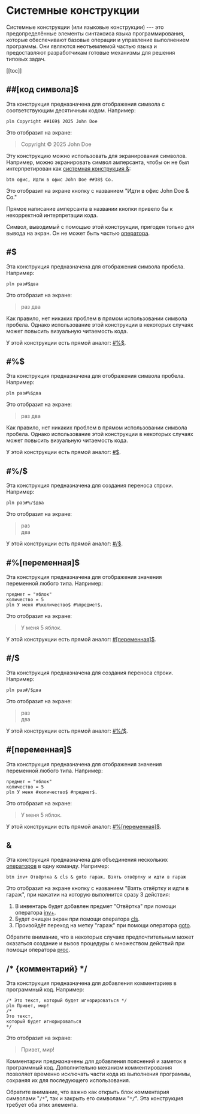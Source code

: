 <!--
    Copyright (C) 2025 Nikita Tseykovets <tseikovets@rambler.ru>
    This file is part of UrqW Documentation.
    SPDX-License-Identifier: CC-BY-SA-4.0
-->

# Системные конструкции

Системные конструкции (или языковые конструкции) --- это предопределённые элементы синтаксиса языка программирования, которые обеспечивают базовые операции и управление выполнением программы. Они являются неотъемлемой частью языка и предоставляют разработчикам готовые механизмы для решения типовых задач.

[[toc]]

## ##[код символа]$

Эта конструкция предназначена для отображения символа с соответствующим десятичным кодом. Например:

```
pln Copyright ##169$ 2025 John Doe
```

Это отобразит на экране:

> Copyright © 2025 John Doe

Эту конструкцию можно использовать для экранирования символов. Например, можно экранировать символ амперсанта, чтобы он не был интерпретирован как [системная конструкция &](#%26):

```
btn офис, Идти в офис John Doe ##38$ Co.
```

Это отобразит на экране кнопку с названием "Идти в офис John Doe & Co."

Прямое написание амперсанта в названии кнопки привело бы к некорректной интерпретации кода.

Символ, выводимый с помощью этой конструкции, пригоден только для вывода на экран. Он не может быть частью [оператора](operators.md).

## #$

Эта конструкция предназначена для отображения символа пробела. Например:

```
pln раз#$два
```

Это отобразит на экране:

> раз два

Как правило, нет никаких проблем в прямом использовании символа пробела. Однако использование этой конструкции в некоторых случаях может повысить визуальную читаемость кода.

У этой конструкции есть прямой аналог: [#%$](#%23%25%24).

## #%$

Эта конструкция предназначена для отображения символа пробела. Например:

```
pln раз#%$два
```

Это отобразит на экране:

> раз два

Как правило, нет никаких проблем в прямом использовании символа пробела. Однако использование этой конструкции в некоторых случаях может повысить визуальную читаемость кода.

У этой конструкции есть прямой аналог: [#$](#%23%24).

## #%/$

Эта конструкция предназначена для создания переноса строки. Например:

```
pln раз#%/$два
```

Это отобразит на экране:

> раз \
> два

У этой конструкции есть прямой аналог: [#/$](#%23%2F%24).

## #%[переменная]$

Эта конструкция предназначена для отображения значения переменной любого типа. Например:

```
предмет = "яблок"
количество = 5
pln У меня #%количество$ #%предмет$.
```

Это отобразит на экране:

> У меня 5 яблок.

У этой конструкции есть прямой аналог: [#[переменная]$](#%23%5Bпеременная%5D%24).

## #/$

Эта конструкция предназначена для создания переноса строки. Например:

```
pln раз#/$два
```

Это отобразит на экране:

> раз \
> два

У этой конструкции есть прямой аналог: [#%/$](#%23%25%2F%24).

## #[переменная]$

Эта конструкция предназначена для отображения значения переменной любого типа. Например:

```
предмет = "яблок"
количество = 5
pln У меня #количество$ #предмет$.
```

Это отобразит на экране:

> У меня 5 яблок.

У этой конструкции есть прямой аналог: [#%[переменная]$](#%23%25%5Bпеременная%5D%24).

## &

Эта конструкция предназначена для объединения нескольких [операторов](operators.md) в одну команду. Например:

```
btn inv+ Отвёртка & cls & goto гараж, Взять отвёртку и идти в гараж
```

Это отобразит на экране кнопку с названием "Взять отвёртку и идти в гараж", при нажатии на которую выполнится сразу 3 действия:

1. В инвентарь будет добавлен предмет "Отвёртка" при помощи оператора [inv+](operators.md#inv%2B-%7Bколичество%2C%7D-%5Bпредмет%5D).
2. Будет очищен экран при помощи оператора [cls](operators.md#cls).
3. Произойдёт переход на метку "гараж" при помощи оператора [goto](operators.md#goto-%5Bметка%5D).

Обратите внимание, что в некоторых случаях предпочтительным может оказаться создание и вызов процедуры с множеством действий при помощи оператора [proc](operators.md#proc-%5Bметка%5D).

## /* {комментарий} */

Эта конструкция предназначена для добавления комментариев в программный код. Например:

```
/* Это текст, который будет игнорироваться */
pln Привет, мир!
/*
Это текст,
который будет игнорироваться
*/
```

Это отобразит на экране:

> Привет, мир!

Комментарии предназначены для добавления пояснений и заметок в программный код. Дополнительно механизм комментирования позволяет временно исключать части кода из выполнения программы, сохраняя их для последующего использования.

Обратите внимание, что важно как открыть блок комментария символами "`/*`", так и закрыть его символами "`*/`". Эта конструкция требует оба этих элемента.
